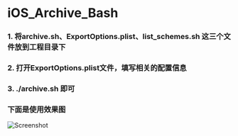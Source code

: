# iOS_Archive_Bash

### 1. 将archive.sh、ExportOptions.plist、list_schemes.sh 这三个文件放到工程目录下

### 2. 打开ExportOptions.plist文件，填写相关的配置信息

### 3. ./archive.sh 即可

### 下面是使用效果图
![Screenshot](https://upload-images.jianshu.io/upload_images/935058-dd59a54466bb8925.png?imageMogr2/auto-orient/strip%7CimageView2/2/w/1240)
